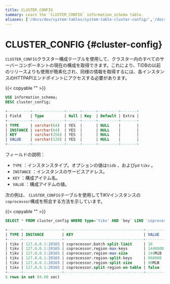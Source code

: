 ```yaml
---
title: CLUSTER_CONFIG
summary: Learn the `CLUSTER_CONFIG` information_schema table.
aliases: ['/docs/dev/system-tables/system-table-cluster-config/','/docs/dev/reference/system-databases/cluster-config/','/tidb/dev/system-table-cluster-config/']
---
```


# CLUSTER_CONFIG {#cluster-config}

`CLUSTER_CONFIG`クラスター構成テーブルを使用して、クラスター内のすべてのサーバーコンポーネントの現在の構成を取得できます。これにより、TiDBの以前のリリースよりも使用が簡素化され、同様の情報を取得するには、各インスタンスのHTTPAPIエンドポイントにアクセスする必要があります。

{{< copyable "" >}}

```sql
USE information_schema;
DESC cluster_config;
```

```sql
+----------+--------------+------+------+---------+-------+
| Field    | Type         | Null | Key  | Default | Extra |
+----------+--------------+------+------+---------+-------+
| TYPE     | varchar(64)  | YES  |      | NULL    |       |
| INSTANCE | varchar(64)  | YES  |      | NULL    |       |
| KEY      | varchar(256) | YES  |      | NULL    |       |
| VALUE    | varchar(128) | YES  |      | NULL    |       |
+----------+--------------+------+------+---------+-------+
```

フィールドの説明：

-   `TYPE` ：インスタンスタイプ。オプションの値は`tidb` 、および`pd` `tikv` 。
-   `INSTANCE` ：インスタンスのサービスアドレス。
-   `KEY` ：構成アイテム名。
-   `VALUE` ：構成アイテムの値。

次の例は、 `CLUSTER_CONFIG`テーブルを使用してTiKVインスタンスの`coprocessor`構成を照会する方法を示しています。

{{< copyable "" >}}

```sql
SELECT * FROM cluster_config WHERE type='tikv' AND `key` LIKE 'coprocessor%';
```

```sql
+------+-----------------+-----------------------------------+---------+
| TYPE | INSTANCE        | KEY                               | VALUE   |
+------+-----------------+-----------------------------------+---------+
| tikv | 127.0.0.1:20165 | coprocessor.batch-split-limit     | 10      |
| tikv | 127.0.0.1:20165 | coprocessor.region-max-keys       | 1440000 |
| tikv | 127.0.0.1:20165 | coprocessor.region-max-size       | 144MiB  |
| tikv | 127.0.0.1:20165 | coprocessor.region-split-keys     | 960000  |
| tikv | 127.0.0.1:20165 | coprocessor.region-split-size     | 96MiB   |
| tikv | 127.0.0.1:20165 | coprocessor.split-region-on-table | false   |
+------+-----------------+-----------------------------------+---------+
6 rows in set (0.00 sec)
```

